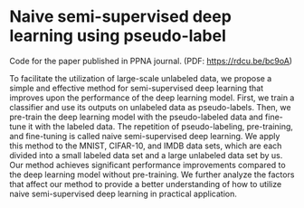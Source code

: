 # Naive semi-supervised deep learning using pseudo-label
Code for the paper published in PPNA journal. (PDF: https://rdcu.be/bc9oA)

To facilitate the utilization of large-scale unlabeled data, we propose a simple and effective method for semi-supervised deep learning that improves upon the performance of the deep learning model. First, we train a classifier and use its outputs on unlabeled data as pseudo-labels. Then, we pre-train the deep learning model with the pseudo-labeled data and fine-tune it with the labeled data. The repetition of pseudo-labeling, pre-training, and fine-tuning is called naive semi-supervised deep learning. We apply this method to the MNIST, CIFAR-10, and IMDB data sets, which are each divided into a small labeled data set and a large unlabeled data set by us. Our method achieves significant performance improvements compared to the deep learning model without pre-training. We further analyze the factors that affect our method to provide a better understanding of how to utilize naive semi-supervised deep learning in practical application.
